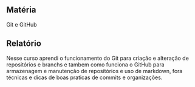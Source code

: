 ## Matéria
Git e GitHub

## Relatório
Nesse curso aprendi o funcionamento do Git para criação e alteração de repositórios e branchs e tambem como funciona o GitHub para armazenagem e manutenção de repositórios e uso de markdown, fora técnicas e dicas de boas praticas de commits e organizações.  



